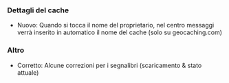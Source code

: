 ### Dettagli del cache
- Nuovo: Quando si tocca il nome del proprietario, nel centro messaggi verrà inserito in automatico il nome del cache (solo su geocaching.com)

### Altro
- Corretto: Alcune correzioni per i segnalibri (scaricamento & stato attuale)
